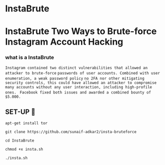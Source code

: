 # InstaBrute
# InstaBrute Two Ways to Brute-force Instagram Account Hacking

### what is a InstaBrute

```Instagram contained two distinct vulnerabilities that allowed an attacker to brute-force```
```passwords of user accounts. Combined with user enumeration, a weak password policy```
```no 2FA nor other mitigating security controls, this could have allowed an attacker to compromise``` 
```many accounts without any user interaction, including high-profile ones. ``` 
```Facebook fixed both issues and awarded a combined bounty of $5.000.```

## SET-UP 🍁





```apt-get install tor```

```git clone https://github.com/sunaif-adkar2/insta-bruteforce```

```cd InstaBrute```

```chmod +x insta.sh```

```./insta.sh```
